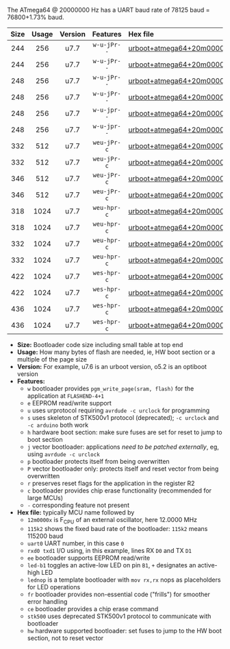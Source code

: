 The ATmega64 @ 20000000 Hz has a UART baud rate of 78125 baud = 76800+1.73% baud.

|Size|Usage|Version|Features|Hex file|
|:-:|:-:|:-:|:-:|:--|
|244|256|u7.7|`w-u-jPr--`|[urboot+atmega64+20m0000x+++76k8_uart1_rxd2_txd3_led+b5.hex](https://raw.githubusercontent.com/stefanrueger/urboot.hex/main/mcus/atmega64/external_oscillator/fcpu+20m0000_Hz/br+++76k8_bps/urboot+atmega64+20m0000x+++76k8_uart1_rxd2_txd3_led+b5.hex)|
|244|256|u7.7|`w-u-jPr--`|[urboot+atmega64+20m0000x+++76k8_uart1_rxd2_txd3_lednop.hex](https://raw.githubusercontent.com/stefanrueger/urboot.hex/main/mcus/atmega64/external_oscillator/fcpu+20m0000_Hz/br+++76k8_bps/urboot+atmega64+20m0000x+++76k8_uart1_rxd2_txd3_lednop.hex)|
|248|256|u7.7|`w-u-jPr--`|[urboot+atmega64+20m0000x+++76k8_uart0_rxe0_txe1_led+b5_fr.hex](https://raw.githubusercontent.com/stefanrueger/urboot.hex/main/mcus/atmega64/external_oscillator/fcpu+20m0000_Hz/br+++76k8_bps/urboot+atmega64+20m0000x+++76k8_uart0_rxe0_txe1_led+b5_fr.hex)|
|248|256|u7.7|`w-u-jPr--`|[urboot+atmega64+20m0000x+++76k8_uart0_rxe0_txe1_lednop_fr.hex](https://raw.githubusercontent.com/stefanrueger/urboot.hex/main/mcus/atmega64/external_oscillator/fcpu+20m0000_Hz/br+++76k8_bps/urboot+atmega64+20m0000x+++76k8_uart0_rxe0_txe1_lednop_fr.hex)|
|248|256|u7.7|`w-u-jpr--`|[urboot+atmega64+20m0000x+++76k8_uart1_rxd2_txd3_led+b5_fr.hex](https://raw.githubusercontent.com/stefanrueger/urboot.hex/main/mcus/atmega64/external_oscillator/fcpu+20m0000_Hz/br+++76k8_bps/urboot+atmega64+20m0000x+++76k8_uart1_rxd2_txd3_led+b5_fr.hex)|
|248|256|u7.7|`w-u-jpr--`|[urboot+atmega64+20m0000x+++76k8_uart1_rxd2_txd3_lednop_fr.hex](https://raw.githubusercontent.com/stefanrueger/urboot.hex/main/mcus/atmega64/external_oscillator/fcpu+20m0000_Hz/br+++76k8_bps/urboot+atmega64+20m0000x+++76k8_uart1_rxd2_txd3_lednop_fr.hex)|
|332|512|u7.7|`weu-jPr-c`|[urboot+atmega64+20m0000x+++76k8_uart0_rxe0_txe1_ee_led+b5_fr_ce.hex](https://raw.githubusercontent.com/stefanrueger/urboot.hex/main/mcus/atmega64/external_oscillator/fcpu+20m0000_Hz/br+++76k8_bps/urboot+atmega64+20m0000x+++76k8_uart0_rxe0_txe1_ee_led+b5_fr_ce.hex)|
|332|512|u7.7|`weu-jPr-c`|[urboot+atmega64+20m0000x+++76k8_uart0_rxe0_txe1_ee_lednop_fr_ce.hex](https://raw.githubusercontent.com/stefanrueger/urboot.hex/main/mcus/atmega64/external_oscillator/fcpu+20m0000_Hz/br+++76k8_bps/urboot+atmega64+20m0000x+++76k8_uart0_rxe0_txe1_ee_lednop_fr_ce.hex)|
|346|512|u7.7|`weu-jPr-c`|[urboot+atmega64+20m0000x+++76k8_uart1_rxd2_txd3_ee_led+b5_fr_ce.hex](https://raw.githubusercontent.com/stefanrueger/urboot.hex/main/mcus/atmega64/external_oscillator/fcpu+20m0000_Hz/br+++76k8_bps/urboot+atmega64+20m0000x+++76k8_uart1_rxd2_txd3_ee_led+b5_fr_ce.hex)|
|346|512|u7.7|`weu-jPr-c`|[urboot+atmega64+20m0000x+++76k8_uart1_rxd2_txd3_ee_lednop_fr_ce.hex](https://raw.githubusercontent.com/stefanrueger/urboot.hex/main/mcus/atmega64/external_oscillator/fcpu+20m0000_Hz/br+++76k8_bps/urboot+atmega64+20m0000x+++76k8_uart1_rxd2_txd3_ee_lednop_fr_ce.hex)|
|318|1024|u7.7|`weu-hpr-c`|[urboot+atmega64+20m0000x+++76k8_uart0_rxe0_txe1_ee_led+b5_fr_ce_hw.hex](https://raw.githubusercontent.com/stefanrueger/urboot.hex/main/mcus/atmega64/external_oscillator/fcpu+20m0000_Hz/br+++76k8_bps/urboot+atmega64+20m0000x+++76k8_uart0_rxe0_txe1_ee_led+b5_fr_ce_hw.hex)|
|318|1024|u7.7|`weu-hpr-c`|[urboot+atmega64+20m0000x+++76k8_uart0_rxe0_txe1_ee_lednop_fr_ce_hw.hex](https://raw.githubusercontent.com/stefanrueger/urboot.hex/main/mcus/atmega64/external_oscillator/fcpu+20m0000_Hz/br+++76k8_bps/urboot+atmega64+20m0000x+++76k8_uart0_rxe0_txe1_ee_lednop_fr_ce_hw.hex)|
|332|1024|u7.7|`weu-hpr-c`|[urboot+atmega64+20m0000x+++76k8_uart1_rxd2_txd3_ee_led+b5_fr_ce_hw.hex](https://raw.githubusercontent.com/stefanrueger/urboot.hex/main/mcus/atmega64/external_oscillator/fcpu+20m0000_Hz/br+++76k8_bps/urboot+atmega64+20m0000x+++76k8_uart1_rxd2_txd3_ee_led+b5_fr_ce_hw.hex)|
|332|1024|u7.7|`weu-hpr-c`|[urboot+atmega64+20m0000x+++76k8_uart1_rxd2_txd3_ee_lednop_fr_ce_hw.hex](https://raw.githubusercontent.com/stefanrueger/urboot.hex/main/mcus/atmega64/external_oscillator/fcpu+20m0000_Hz/br+++76k8_bps/urboot+atmega64+20m0000x+++76k8_uart1_rxd2_txd3_ee_lednop_fr_ce_hw.hex)|
|422|1024|u7.7|`wes-hpr-c`|[urboot+atmega64+20m0000x+++76k8_uart0_rxe0_txe1_ee_led+b5_fr_ce_stk500_hw.hex](https://raw.githubusercontent.com/stefanrueger/urboot.hex/main/mcus/atmega64/external_oscillator/fcpu+20m0000_Hz/br+++76k8_bps/urboot+atmega64+20m0000x+++76k8_uart0_rxe0_txe1_ee_led+b5_fr_ce_stk500_hw.hex)|
|422|1024|u7.7|`wes-hpr-c`|[urboot+atmega64+20m0000x+++76k8_uart0_rxe0_txe1_ee_lednop_fr_ce_stk500_hw.hex](https://raw.githubusercontent.com/stefanrueger/urboot.hex/main/mcus/atmega64/external_oscillator/fcpu+20m0000_Hz/br+++76k8_bps/urboot+atmega64+20m0000x+++76k8_uart0_rxe0_txe1_ee_lednop_fr_ce_stk500_hw.hex)|
|436|1024|u7.7|`wes-hpr-c`|[urboot+atmega64+20m0000x+++76k8_uart1_rxd2_txd3_ee_led+b5_fr_ce_stk500_hw.hex](https://raw.githubusercontent.com/stefanrueger/urboot.hex/main/mcus/atmega64/external_oscillator/fcpu+20m0000_Hz/br+++76k8_bps/urboot+atmega64+20m0000x+++76k8_uart1_rxd2_txd3_ee_led+b5_fr_ce_stk500_hw.hex)|
|436|1024|u7.7|`wes-hpr-c`|[urboot+atmega64+20m0000x+++76k8_uart1_rxd2_txd3_ee_lednop_fr_ce_stk500_hw.hex](https://raw.githubusercontent.com/stefanrueger/urboot.hex/main/mcus/atmega64/external_oscillator/fcpu+20m0000_Hz/br+++76k8_bps/urboot+atmega64+20m0000x+++76k8_uart1_rxd2_txd3_ee_lednop_fr_ce_stk500_hw.hex)|

- **Size:** Bootloader code size including small table at top end
- **Usage:** How many bytes of flash are needed, ie, HW boot section or a multiple of the page size
- **Version:** For example, u7.6 is an urboot version, o5.2 is an optiboot version
- **Features:**
  + `w` bootloader provides `pgm_write_page(sram, flash)` for the application at `FLASHEND-4+1`
  + `e` EEPROM read/write support
  + `u` uses urprotocol requiring `avrdude -c urclock` for programming
  + `s` uses skeleton of STK500v1 protocol (deprecated); `-c urclock` and `-c arduino` both work
  + `h` hardware boot section: make sure fuses are set for reset to jump to boot section
  + `j` vector bootloader: applications *need to be patched externally*, eg, using `avrdude -c urclock`
  + `p` bootloader protects itself from being overwritten
  + `P` vector bootloader only: protects itself and reset vector from being overwritten
  + `r` preserves reset flags for the application in the register R2
  + `c` bootloader provides chip erase functionality (recommended for large MCUs)
  + `-` corresponding feature not present
- **Hex file:** typically MCU name followed by
  + `12m0000x` is F<sub>CPU</sub> of an external oscillator, here 12.0000 MHz
  + `115k2` shows the fixed baud rate of the bootloader: `115k2` means 115200 baud
  + `uart0` UART number, in this case `0`
  + `rxd0 txd1` I/O using, in this example, lines RX `D0` and TX `D1`
  + `ee` bootloader supports EEPROM read/write
  + `led-b1` toggles an active-low LED on pin `B1`, `+` designates an active-high LED
  + `lednop` is a template bootloader with `mov rx,rx` nops as placeholders for LED operations
  + `fr` bootloader provides non-essential code ("frills") for smoother error handling
  + `ce` bootloader provides a chip erase command
  + `stk500` uses deprecated STK500v1 protocol to communicate with bootloader
  + `hw` hardware supported bootloader: set fuses to jump to the HW boot section, not to reset vector
